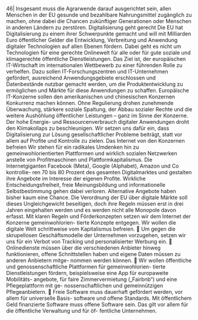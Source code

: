 46| 
Insgesamt muss die Agrarwende darauf ausgerichtet sein, allen Menschen in der EU 
gesunde und bezahlbare Nahrungsmittel zugänglich zu machen, ohne dabei die 
Chancen zukünftiger Generationen oder Menschen in anderen Ländern zu zerstören. 
Digitalisierung geht gerecht 
Die EU hat Digitalisierung zu einem ihrer Schwerpunkte gemacht und will mit Milliarden 
Euro öffentlicher Gelder die Entwicklung, Verbreitung und Anwendung digitaler 
Technologien auf allen Ebenen fördern. Dabei geht es nicht um Technologien für eine 
gerechte Onlinewelt für alle oder für gute soziale und klimagerechte öffentliche 
Dienstleistungen. Das Ziel ist, der europäischen IT-Wirtschaft im internationalen 
Wettbewerb zu einer führenden Rolle zu verhelfen. Dazu sollen IT-Forschungszentren 
und IT-Unternehmen gefördert, ausreichend Anwendungsgebiete erschlossen und 
Datenbestände nutzbar gemacht werden, um die Produktentwicklung zu ermöglichen 
und Märkte für diese Anwendungen zu schaffen. Europäische IT-Konzerne sollen den 
amerikanischen und chinesischen Konzernen Konkurrenz machen können. Ohne 
Regulierung drohen zunehmende Überwachung, stärkere soziale Spaltung, der Abbau 
sozialer Rechte und die weitere Aushöhlung öffentlicher Leistungen – ganz im Sinne 
der Konzerne. Der hohe Energie- und Ressourcenverbrauch digitaler Anwendungen 
droht den Klimakollaps zu beschleunigen. Wir setzen uns dafür ein, dass Digitalisierung 
zur Lösung gesellschaftlicher Probleme beiträgt, statt vor allem auf Profite und 
Kontrolle zu zielen. 
Das Internet von den Konzernen befreien 
Wir stehen für ein radikales Umdenken hin zu gemeinwohlorientierten Plattformen und 
wirklich sozialen Netzwerken anstelle von Profitmaschinen und Plattformkapitalismus. 
Die Internetgiganten Facebook (Meta), Google (Alphabet), Amazon und Co kontrollie-
ren 70 bis 80 Prozent des gesamten Digitalmarktes und gestalten ihre Angebote im 
Interesse der eigenen Profite. Wirkliche Entscheidungsfreiheit, freie Meinungsbildung 
und informationelle Selbstbestimmung gehen dabei verloren. Alternative Angebote 
haben bisher kaum eine Chance. Die Verordnung der EU über digitale Märkte soll 
dieses Ungleichgewicht beseitigen, doch ihre Regeln müssen erst in drei Jahren 
eingehalten werden und es werden nicht alle Monopole davon erfasst. Mit klaren 
Regeln und Förderkonzepten setzen wir dem Internet der Konzerne gemeinwohlorien-
tierte Konzepte entgegen. Wir wollen die digitale Welt schrittweise vom Kapitalismus 
befreien. 
 Um gegen die skrupellosen Geschäftsmodelle der Unternehmen vorzugehen, setzen 
wir uns für ein Verbot von Tracking und personalisierter Werbung ein. 
 Onlinedienste müssen über die verschiedenen Anbieter hinweg funktionieren, 
offene Schnittstellen haben und eigene Daten müssen zu anderen Anbietern mitge-
nommen werden können. 
 Wir wollen öffentliche und genossenschaftliche Plattformen für gemeinwohlorien-
tierte Dienstleistungen fördern, beispielsweise eine App für europaweite Mobilitäts-
angebote, für faire Zimmervermietung („Fairbnb“) und eine Pflegeplattform mit ge-
nossenschaftlichen und gemeinnützigen Pflegeanbietern. 
 Freie Software muss dauerhaft gefördert werden, vor allem für universelle Basis-
software und offene Standards. Mit öffentlichem Geld finanzierte Software muss 
offene Software sein. Das gilt vor allem für die öffentliche Verwaltung und für öf-
fentliche Unternehmen. 
